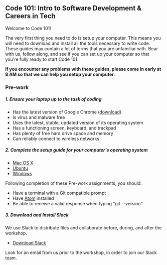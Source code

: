 Code 101: Intro to Software Development & Careers in Tech
-----------------------

Welcome to Code 101!

The very first thing you need to do is setup your computer. This means you will need to download and install all the tools necessary to write code. These guides may contain a lot of terms that you are unfamiliar with. Bear with us, follow along, and see if you can set up your computer so that you're fully ready to start Code 101. 

**If you encounter any problems with these guides, please come in early at 8 AM so that we can help you setup your computer.**

### Pre-work

##### 1. Ensure your laptop up to the task of coding

  - Has the latest version of Google Chrome ([download](https://www.google.com/chrome/browser/desktop/))
  - Is virus and malware free
  - Uses the latest, stable, updated version of its operating system
  - Has a functioning screen, keyboard, and trackpad
  - Has plenty of free hard drive space and memory
  - Can reliably connect to wireless networks

##### 2. Complete the setup guide for your computer's operating system

  - [Mac OS X](prework/mac/1_terminal.md)
  - [Ubuntu](prework/ubuntu/1_terminal.md)
  - [Windows](prework/windows/1_terminal.md)

Following completion of these Pre-work assignments, you should:
 - Have a terminal with a Git compatible prompt
 - Have [Atom](https://atom.io/) installed
 - Be able to receive a valid response when typing "git --version"

##### 3. Download and Install Slack

We use Slack to distribute files and collaborate before, during, and after the workshop.

  - <a href="https://slack.com/downloads" target="_blank">Download Slack</a>

Look for an email from us prior to the workshop, in order to join our Slack team.
